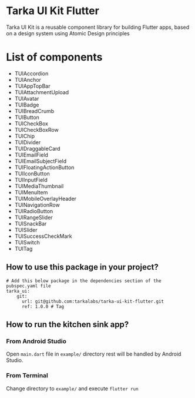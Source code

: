 <!--
This README describes the package. If you publish this package to pub.dev,
this README's contents appear on the landing page for your package.

For information about how to write a good package README, see the guide for
[writing package pages](https://dart.dev/guides/libraries/writing-package-pages).

For general information about developing packages, see the Dart guide for
[creating packages](https://dart.dev/guides/libraries/create-library-packages)
and the Flutter guide for
[developing packages and plugins](https://flutter.dev/developing-packages).
-->

# Tarka UI Kit Flutter
Tarka UI Kit is a reusable component library for building Flutter apps, based on a design system using Atomic Design principles

# List of components
- TUIAccordion
- TUIAnchor
- TUIAppTopBar
- TUIAttachmentUpload
- TUIAvatar
- TUIBadge
- TUIBreadCrumb
- TUIButton
- TUICheckBox
- TUICheckBoxRow
- TUIChip
- TUIDivider
- TUIDraggableCard
- TUIEmailField
- TUIEmailSubjectField
- TUIFloatingActionButton
- TUIIconButton
- TUIInputField
- TUIMediaThumbnail
- TUIMenuItem
- TUIMobileOverlayHeader
- TUINavigationRow
- TUIRadioButton
- TUIRangeSlider
- TUISnackBar
- TUISlider
- TUISuccessCheckMark
- TUISwitch
- TUITag


## How to use this package in your project?  

```
# Add this below package in the dependencies section of the pubspec.yaml file
tarka_ui:
    git:
      url: git@github.com:tarkalabs/tarka-ui-kit-flutter.git
      ref: 1.0.0 # Tag
```

## How to run the kitchen sink app?

### From Android Studio

Open `main.dart` file in `example/` directory rest will be handled by Android Studio.

### From Terminal

Change directory to `example/` and execute `flutter run`
